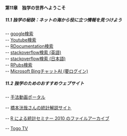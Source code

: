 #### 第11章　独学の世界へようこそ
##### <b>11.1 独学の秘訣：ネットの海から役に立つ情報を見つけよう</b>
-- <a href="https://www.google.co.jp/" target="_blank" rel="noopener noreferrer">google検索</a><br>
-- <a href="https://www.youtube.com/" target="_blank" rel="noopener noreferrer">Youtube検索</a><br>
-- <a href="https://www.rdocumentation.org/" target="_blank" rel="noopener noreferrer">RDocumentation検索</a><br>
-- <a href="https://stackoverflow.com/questions" target="_blank" rel="noopener noreferrer">stackoverflow検索 (英語)</a><br>
-- <a href="https://ja.stackoverflow.com/" target="_blank" rel="noopener noreferrer">stackoverflow検索 (日本語)</a><br>
-- <a href="https://rpubs.com/" target="_blank" rel="noopener noreferrer">RPubs検索</a><br>
-- <a href="https://www.bing.com/" target="_blank" rel="noopener noreferrer">Microsoft BingチャットAI (要ログイン)</a><br>


##### <b>11.2 独学のためのおすすめウェブサイト</b>
-- <a href="https://sites.google.com/view/ecology-method-portal/analysis/rstudio" target="_blank" rel="noopener noreferrer">手法動画ポータル</a><br>

-- <a href="https://sites.google.com/view/ecology-koyahashimoto/home" target="_blank" rel="noopener noreferrer">橋本洸哉さんの統計解説サイト</a><br>

-- <a href="https://ong8181.github.io/rstat2010.html" target="_blank" rel="noopener noreferrer">R による統計セミナー 2010 のファイルアーカイブ</a><br>

-- <a href="https://togotv.dbcls.jp/" target="_blank" rel="noopener noreferrer">Togo TV </a><br>
